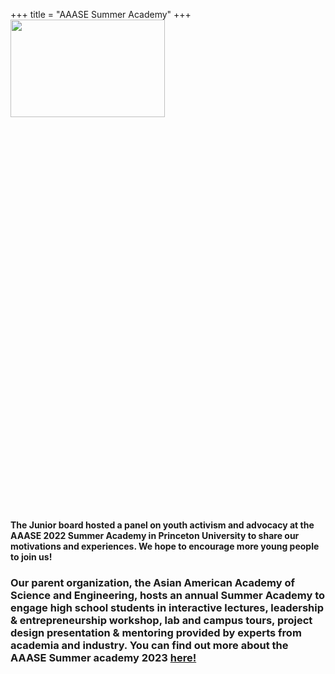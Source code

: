 +++
title = "AAASE Summer Academy"
+++
<img src="../../img/summer_school2022.jpeg"  width="70%" height="20%">

#### The Junior board hosted a panel on youth activism and advocacy at the AAASE 2022 Summer Academy in Princeton University to share our motivations and experiences. We hope to encourage more young people to join us!

### Our parent organization, the Asian American Academy of Science and Engineering, hosts an annual Summer Academy to engage high school students in interactive lectures, leadership & entrepreneurship workshop, lab and campus tours, project design presentation & mentoring provided by experts from academia and industry. You can find out more about the AAASE Summer academy 2023 [here!](https://www.aaase.org/summer-academy/2023-aaase-summer-acadmy) 
